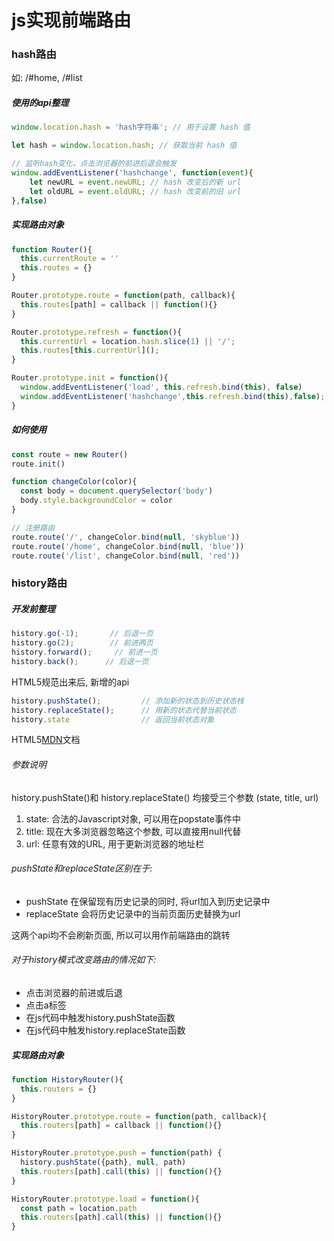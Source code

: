 # js实现前端路由

### hash路由

如: /#home, /#list

##### 使用的api整理

```javascript
window.location.hash = 'hash字符串'; // 用于设置 hash 值

let hash = window.location.hash; // 获取当前 hash 值

// 监听hash变化，点击浏览器的前进后退会触发
window.addEventListener('hashchange', function(event){ 
    let newURL = event.newURL; // hash 改变后的新 url
    let oldURL = event.oldURL; // hash 改变前的旧 url
},false)
```

##### 实现路由对象

```javascript
function Router(){
  this.currentRoute = ''
  this.routes = {}
}

Router.prototype.route = function(path, callback){
  this.routes[path] = callback || function(){}
}

Router.prototype.refresh = function(){
  this.currentUrl = location.hash.slice(1) || '/';
  this.routes[this.currentUrl]();
}

Router.prototype.init = function(){
  window.addEventListener('load', this.refresh.bind(this), false)
  window.addEventListener('hashchange',this.refresh.bind(this),false);
}
```

##### 如何使用

```javascript
const route = new Router()
route.init()

function changeColor(color){
  const body = document.querySelector('body')
  body.style.backgroundColor = color
}

// 注册路由
route.route('/', changeColor.bind(null, 'skyblue'))
route.route('/home', changeColor.bind(null, 'blue'))
route.route('/list', changeColor.bind(null, 'red'))
```

### history路由

##### 开发前整理

```javascript
history.go(-1);       // 后退一页
history.go(2);        // 前进两页
history.forward();     // 前进一页
history.back();      // 后退一页
```

HTML5规范出来后, 新增的api

```javascript
history.pushState();         // 添加新的状态到历史状态栈
history.replaceState();      // 用新的状态代替当前状态
history.state                // 返回当前状态对象
```

HTML5[MDN](https://developer.mozilla.org/zh-CN/docs/Web/API/History_API)文档

###### 参数说明

history.pushState()和 history.replaceState() 均接受三个参数 (state, title, url)

1. state: 合法的Javascript对象, 可以用在popstate事件中
2. title: 现在大多浏览器忽略这个参数, 可以直接用null代替
3. url: 任意有效的URL, 用于更新浏览器的地址栏

###### pushState和replaceState区别在于:

- pushState 在保留现有历史记录的同时, 将url加入到历史记录中
- replaceState 会将历史记录中的当前页面历史替换为url

这两个api均不会刷新页面, 所以可以用作前端路由的跳转

###### 对于history模式改变路由的情况如下:

- 点击浏览器的前进或后退
- 点击a标签
- 在js代码中触发history.pushState函数
- 在js代码中触发history.replaceState函数

##### 实现路由对象

```javascript
function HistoryRouter(){
  this.routers = {}
}

HistoryRouter.prototype.route = function(path, callback){
  this.routers[path] = callback || function(){}
}

HistoryRouter.prototype.push = function(path) {
  history.pushState({path}, null, path)
  this.routers[path].call(this) || function(){}
}

HistoryRouter.prototype.load = function(){
  const path = location.path
  this.routers[path].call(this) || function(){}
}
```

